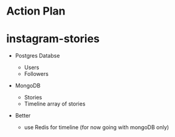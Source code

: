 # Action Plan 




# instagram-stories

- Postgres Databse
    - Users
    - Followers

- MongoDB
    - Stories
    - Timeline array of stories

- Better
    - use Redis for timeline (for now going with mongoDB only)
    

